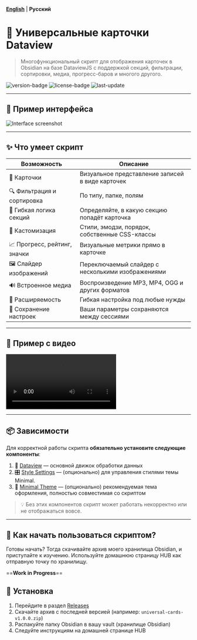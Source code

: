 **[English](README.md)** | **Русский**

# 🎴 **Универсальные карточки Dataview**

> Многофункциональный скрипт для отображения карточек в Obsidian на базе DataviewJS с поддержкой секций, фильтрации, сортировки, медиа, прогресс-баров и многого другого.

![version-badge](https://img.shields.io/badge/version-0.0.1-blue) ![license-badge](https://img.shields.io/badge/license-MIT-green) ![last-update](https://img.shields.io/badge/last_update-June_2025-orange)

---

## 📸 **Пример интерфейса**

![Interface screenshot](assets/Screenshots/EXAMPLE%20interface%201.png)

<!-- Для GitHub (замени путь при необходимости) -->
<!-- ![Interface screenshot](assets/interface-example-1.png) -->

---

## ✨ **Что умеет скрипт**

| Возможность                  | Описание                                          |
| ---------------------------- | ------------------------------------------------- |
| 🎴 Карточки                  | Визуальное представление записей в виде карточек  |
| 🔍 Фильтрация и сортировка   | По типу, папке, полям                             |
| 🧠 Гибкая логика секций      | Определяйте, в какую секцию попадёт карточка      |
| 🎨 Кастомизация              | Стили, эмодзи, порядок, собственные CSS-классы    |
| 📈 Прогресс, рейтинг, значки | Визуальные метрики прямо в карточке               |
| 🖼️ Слайдер изображений      | Переключаемый слайдер с несколькими изображениями |
| 🔊 Встроенное медиа          | Воспроизведение MP3, MP4, OGG и других форматов   |
| 🧩 Расширяемость             | Гибкая настройка под любые нужды                  |
| 💾 Сохранение настроек       | Ваши параметры сохраняются между сессиями         |

---

## 🎥 **Пример с видео**

![Interface example](assets/Screenshots/EXAMPLE%20interface%201.mp4)

---

## 📦 **Зависимости**

Для корректной работы скрипта **обязательно установите следующие компоненты**:

1. 🔌 [Dataview](obsidian://show-plugin?id=dataview) — основной движок обработки данных  
2. 🎛 [Style Settings](obsidian://show-plugin?id=obsidian-style-settings) — (опционально) для управления стилями темы Minimal.  
3. 🎨 [Minimal Theme](https://github.com/kepano/obsidian-minimal) — (опционально) рекомендуемая тема оформления, полностью совместимая со скриптом

> 💡 Без этих компонентов скрипт может работать некорректно или не отображаться вовсе.

---
## 🚀 **Как начать пользоваться скриптом?**

Готовы начать? Тогда скачивайте архив моего хранилища Obsidian, и приступайте к изучению.
Используйте домашнюю страницу HUB как отправную точку по хранилищу.


==**Work in Progress**==
## 🚀 Установка

1. Перейдите в раздел [Releases](https://github.com/твоёимя/твойрепозиторий/releases)
2. Скачайте архив с последней версией (например: `universal-cards-v1.0.0.zip`)
3. Распакуйте папку Obsidian в вашу vault (хранилище Obsidian)
4. Следуйте инструкциям на домашней странице HUB
